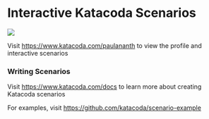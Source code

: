 # Interactive Katacoda Scenarios

[![](http://shields.katacoda.com/katacoda/paulananth/count.svg)](https://www.katacoda.com/paulananth "Get your profile on Katacoda.com")

Visit https://www.katacoda.com/paulananth to view the profile and interactive scenarios

### Writing Scenarios
Visit https://www.katacoda.com/docs to learn more about creating Katacoda scenarios

For examples, visit https://github.com/katacoda/scenario-example
